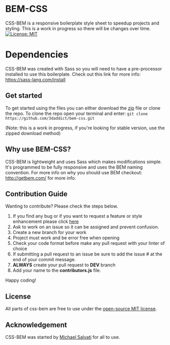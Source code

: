 # BEM-CSS
CSS-BEM is a responsive boilerplate style sheet to speedup projects and styling. This is a work in progress so there will be changes over time.
[![License: MIT](https://img.shields.io/badge/License-MIT-blue.svg)](https://opensource.org/licenses/MIT) 
# Dependencies 

CSS-BEM was created with Sass so you will need to have a pre-processor installed to use this boilerplate. Check out this link for more info: https://sass-lang.com/install

## Get started

To get started using the files you can either download the [zip](https://github.com/3daddict/bem-css/archive/master.zip) file or clone the repo.
To clone the repo open your terminal and enter: `git clone https://github.com/3daddict/bem-css.git`

(Note: this is a work in progress, if you're looking for stable version, use the zipped download method)

## Why use BEM-CSS?

CSS-BEM is lightweight and uses Sass which makes modifications simple. It's programmed to be fully responsive and uses the BEM naming convention. For more info on why you should use BEM checkout: http://getbem.com/ for more info.

##  Contribution Guide

Wanting to contribute? Please check the steps below.

 1. If you find any bug or if you want to request a feature or style enhancement please click [here](https://github.com/3daddict/bem-css/issues/new/choose)
 2. Ask to work on an issue so it can be assigned and prevent confusion.
 3. Create a new branch for your work
 4. Project must work and be error free when opening
 5. Check your code format before make any pull request with your linter of choice
 6. If submitting a pull request to an issue be sure to add the issue # at the end of your commit message.
 7. **ALWAYS** create your pull request to **DEV** branch
 8. Add your name to the **contributors.js** file.

Happy coding!

## License
All parts of css-bem are free to use under the [open-source MIT license](https://github.com/dhg/Skeleton/blob/master/LICENSE.md).

## Acknowledgement

CSS-BEM was started by [Michael Salvati](https://www.linkedin.com/in/msalvati/)  for all to use.